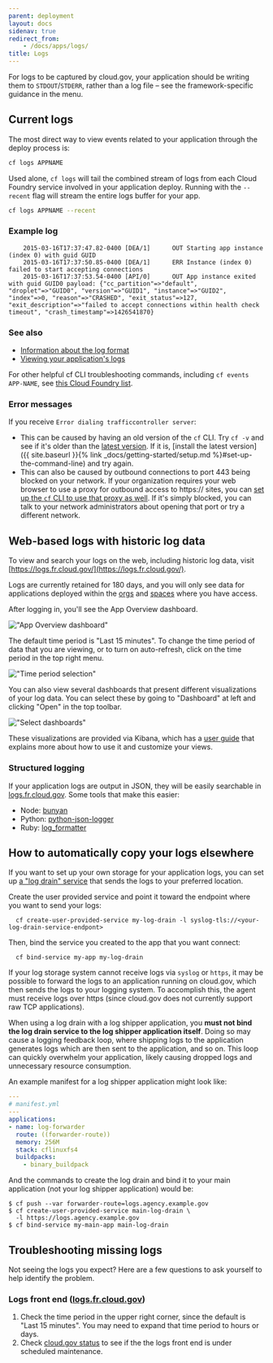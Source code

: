 ```yaml
---
parent: deployment
layout: docs
sidenav: true
redirect_from:
    - /docs/apps/logs/
title: Logs
---
```


For logs to be captured by cloud.gov, your application should be writing them to `STDOUT`/`STDERR`, rather than a log file – see the framework-specific guidance in the menu.

## Current logs

The most direct way to view events related to your application through the deploy process is:

```sh
cf logs APPNAME
```

Used alone, `cf logs` will tail the combined stream of logs from each Cloud Foundry service involved in your application deploy. Running with the `--recent` flag will stream the entire logs buffer for your app.

```sh
cf logs APPNAME --recent
```

### Example log

```
  	2015-03-16T17:37:47.82-0400 [DEA/1]      OUT Starting app instance (index 0) with guid GUID
  	2015-03-16T17:37:50.85-0400 [DEA/1]      ERR Instance (index 0) failed to start accepting connections
  	2015-03-16T17:37:53.54-0400 [API/0]      OUT App instance exited with guid GUID0 payload: {"cc_partition"=>"default", "droplet"=>"GUID0", "version"=>"GUID1", "instance"=>"GUID2", "index"=>0, "reason"=>"CRASHED", "exit_status"=>127, "exit_description"=>"failed to accept connections within health check timeout", "crash_timestamp"=>1426541870}
```

### See also

* [Information about the log format](https://docs.cloudfoundry.org/devguide/deploy-apps/streaming-logs.html)
* [Viewing your application's logs](https://docs.cloudfoundry.org/devguide/deploy-apps/streaming-logs.html#view)

For other helpful cf CLI troubleshooting commands, including `cf events APP-NAME`, see [this Cloud Foundry list](https://docs.cloudfoundry.org/devguide/deploy-apps/troubleshoot-app-health.html#cf-commands).

### Error messages

If you receive `Error dialing trafficcontroller server`:

* This can be caused by having an old version of the `cf` CLI. Try `cf -v` and see if it's older than the [latest version](https://github.com/cloudfoundry/cli/releases). If it is, [install the latest version]({{ site.baseurl }}{% link _docs/getting-started/setup.md %}#set-up-the-command-line) and try again.
* This can also be caused by outbound connections to port 443 being blocked on your network. If your organization requires your web browser to use a proxy for outbound access to https:// sites, you can [set up the `cf` CLI to use that proxy as well](https://docs.cloudfoundry.org/cf-cli/http-proxy.html). If it's simply blocked, you can talk to your network administrators about opening that port or try a different network.

## Web-based logs with historic log data

To view and search your logs on the web, including historic log data, visit [https://logs.fr.cloud.gov/](https://logs.fr.cloud.gov/).

Logs are currently retained for 180 days, and you will only see data for applications deployed within the [orgs](http://docs.cloudfoundry.org/concepts/roles.html#orgs) and [spaces](http://docs.cloudfoundry.org/concepts/roles.html#spaces) where you have access.

After logging in, you'll see the App Overview dashboard.

!["App Overview dashboard"]({{site.baseurl}}/assets/images/content/app-overview.png)

The default time period is "Last 15 minutes". To change the time period of data that you are viewing, or to turn on auto-refresh, click on the time period in the top right menu.

!["Time period selection"]({{site.baseurl}}/assets/images/content/time-period.png)

You can also view several dashboards that present different visualizations of your log data. You can select these by going to "Dashboard" at left and clicking "Open" in the top toolbar.


!["Select dashboards"]({{site.baseurl}}/assets/images/content/select-dashboard.png)

These visualizations are provided via Kibana, which has a [user guide](https://www.elastic.co/guide/en/kibana/current/index.html) that explains more about how to use it and customize your views.

### Structured logging

If your application logs are output in JSON, they will be easily searchable in [logs.fr.cloud.gov](https://logs.fr.cloud.gov/). Some tools that make this easier:

- Node: [bunyan](https://www.npmjs.com/package/bunyan)
- Python: [python-json-logger](https://github.com/madzak/python-json-logger)
- Ruby: [log_formatter](https://rubygems.org/gems/log_formatter/)

## How to automatically copy your logs elsewhere

If you want to set up your own storage for your application logs, you can set up [a "log drain" service](https://docs.cloudfoundry.org/devguide/services/log-management.html#user-provided) that sends the logs to your preferred location.

Create the user provided service and point it toward the endpoint where you want to send your logs:

      cf create-user-provided-service my-log-drain -l syslog-tls://<your-log-drain-service-endpont>

Then, bind the service you created to the app that you want connect:

      cf bind-service my-app my-log-drain

If your log storage system cannot receive logs via `syslog` or `https`, it may be possible to forward
the logs to an application running on cloud.gov, which then sends the logs to your logging system.
To accomplish this, the agent must receive logs over https (since cloud.gov does not currently
support raw TCP applications).

When using a log drain with a log shipper application, you **must not bind the log drain service to the
log shipper application itself**. Doing so may cause a logging feedback loop, where shipping logs to the application generates logs
which are then sent to the application, and so on. This loop can quickly overwhelm your application, likely causing
dropped logs and unnecessary resource consumption.

An example manifest for a log shipper application might look like:
```yml
---
# manifest.yml
---
applications:
- name: log-forwarder
  route: ((forwarder-route))
  memory: 256M
  stack: cflinuxfs4
  buildpacks:
    - binary_buildpack
```

And the commands to create the log drain and bind it to your main application (not your log shipper application) would be:

```shell
$ cf push --var forwarder-route=logs.agency.example.gov
$ cf create-user-provided-service main-log-drain \
  -l https://logs.agency.example.gov
$ cf bind-service my-main-app main-log-drain
```

## Troubleshooting missing logs

Not seeing the logs you expect? Here are a few questions to ask yourself to help identify the problem.

### Logs front end ([logs.fr.cloud.gov](https://logs.fr.cloud.gov))

1. Check the time period in the upper right corner, since the default is "Last 15 minutes". You may need to expand that time period to hours or days.
1. Check [cloud.gov status](https://cloudgov.statuspage.io/) to see if the the logs front end is under scheduled maintenance.
